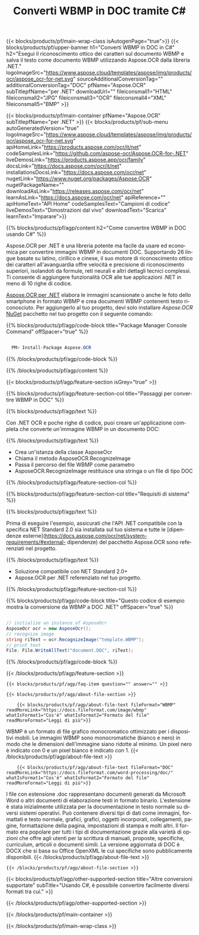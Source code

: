 ﻿---
title: Converti WBMP in DOC tramite C# 
weight: 3920
url: /it/net/conversion/wbmp-to-doc/ 
lang: it
langdirlevel: 2
locales: ja,it,ru,de,es,fr,nl,id,lt,pl,pt,vi,tr,ko
description: Codice di esempio per la conversione da WBMP a DOC C#. Utilizzare il codice di esempio API per la conversione batch di file WBMP in DOC all'interno di VB.NET, Asp.NET o qualsiasi applicazione basata su .NET.
---

{{< blocks/products/pf/main-wrap-class isAutogenPage="true">}}
{{< blocks/products/pf/upper-banner h1="Converti WBMP in DOC in C#" h2="Esegui il riconoscimento ottico dei caratteri sul documento WBMP e salva il testo come documento WBMP utilizzando Aspose.OCR dalla libreria .NET." logoImageSrc="https://www.aspose.cloud/templates/aspose/img/products/ocr/aspose_ocr-for-net.svg" sourceAdditionalConversionTag="" additionalConversionTag="DOC" pfName="Aspose.OCR" subTitlepfName="per .NET" downloadUrl="" fileiconsmall1="HTML" fileiconsmall2="JPG" fileiconsmall3="OCR" fileiconsmall4="XML" fileiconsmall5="BMP" >}}


{{< blocks/products/pf/main-container pfName="Aspose.OCR" subTitlepfName="per .NET" >}}
{{< blocks/products/pf/sub-menu autoGeneratedVersion="true" logoImageSrc="https://www.aspose.cloud/templates/aspose/img/products/ocr/aspose_ocr-for-net.svg" apiHomeLink="https://products.aspose.com/ocr/it/net" codeSamplesLink="https://github.com/aspose-ocr/Aspose.OCR-for-.NET" liveDemosLink="https://products.aspose.app/ocr/family" docsLink="https://docs.aspose.com/ocr/it/net" installationsDocsLink="https://docs.aspose.com/ocr/net" nugetLink="https://www.nuget.org/packages/Aspose.OCR" nugetPackageName="" downloadAsLink="https://releases.aspose.com/ocr/net" learnAsLink="https://docs.aspose.com/ocr/net" apiReference="" apiHomeText="API Home" codeSamplesText="Campioni di codice" liveDemosText="Dimostrazioni dal vivo" downloadText="Scarica" learnText="Imparare">}}

{{% blocks/products/pf/agp/content h2="Come convertire WBMP in DOC usando C#" %}}

Aspose.OCR per .NET è una libreria potente ma facile da usare ed economica per convertire immagini WBMP in documenti DOC. Supportando 26 lingue basate su latino, cirillico e cinese, il suo motore di riconoscimento ottico dei caratteri all'avanguardia offre velocità e precisione di riconoscimento superiori, isolandoti da formule, reti neurali e altri dettagli tecnici complessi. Ti consente di aggiungere funzionalità OCR alle tue applicazioni .NET in meno di 10 righe di codice.

[Aspose.OCR per .NET](https://products.aspose.com/ocr/net)
 elabora le immagini scansionate o anche le foto dello smartphone in formato WBMP e crea documenti WBMP contenenti testo riconosciuto. Per aggiungerlo al tuo progetto, devi solo installare *Aspose.OCR*
 [NuGet](https://www.nuget.org/packages/aspose.ocr)
 pacchetto nel tuo progetto con il seguente comando:

{{% blocks/products/pf/agp/code-block title="Package Manager Console Command" offSpacer="true" %}}

```cs

  PM> Install-Package Aspose.OCR

```

{{% /blocks/products/pf/agp/code-block %}}

{{% /blocks/products/pf/agp/content %}}

{{< blocks/products/pf/agp/feature-section isGrey="true" >}}

{{% blocks/products/pf/agp/feature-section-col title="Passaggi per convertire WBMP in DOC" %}}

{{% blocks/products/pf/agp/text %}}

Con .NET OCR e poche righe di codice, puoi creare un'applicazione completa che converte un'immagine WBMP in un documento DOC:

{{% /blocks/products/pf/agp/text %}}

+ Crea un'istanza della classe AsposeOcr
+ Chiama il metodo AsposeOCR.RecognizeImage
+ Passa il percorso del file WBMP come parametro
+ AsposeOCR.RecognizeImage restituisce una stringa o un file di tipo DOC

{{% /blocks/products/pf/agp/feature-section-col %}}

{{% blocks/products/pf/agp/feature-section-col title="Requisiti di sistema" %}}

{{% blocks/products/pf/agp/text %}}

Prima di eseguire l'esempio, assicurati che l'API .NET compatibile con la specifica NET Standard 2.0 sia installata sul tuo sistema e tutte le [dipendenze esterne](https://docs.aspose.com/ocr/net/system-requirements/#external- dipendenze) del pacchetto Aspose.OCR sono referenziati nel progetto.

{{% /blocks/products/pf/agp/text %}}

- Soluzione compatibile con NET Standard 2.0+
- Aspose.OCR per .NET referenziato nel tuo progetto.

{{% /blocks/products/pf/agp/feature-section-col %}}

{{% blocks/products/pf/agp/code-block title="Questo codice di esempio mostra la conversione da WBMP a DOC .NET" offSpacer="true" %}}

```cs

// initialize an instance of AsposeOcr
AsposeOcr ocr = new AsposeOcr();
// recognize image
string riText = ocr.RecognizeImage("template.WBMP");
// print text
File. File.WriteAllText("document.DOC", riText);

```

{{% /blocks/products/pf/agp/code-block %}}

{{< /blocks/products/pf/agp/feature-section >}}

    {{< blocks/products/pf/agp/faq-item question="" answer="" >}}

    {{< blocks/products/pf/agp/about-file-section >}}
       
        {{< blocks/products/pf/agp/about-file-text fileFormat="WBMP" readMoreLink="https://docs.fileformat.com/image/wbmp" whatIsFormat1="Cos'è" whatIsFormat2="Formato del file" readMoreFormat="Leggi di più">}}
WBMP è un formato di file grafico monocromatico ottimizzato per i dispositivi mobili.
Le immagini WBMP sono monocromatiche (bianco e nero) in modo che le dimensioni dell'immagine siano ridotte al minimo. Un pixel nero è indicato con 0 e un pixel bianco è indicato con 1.
        {{< /blocks/products/pf/agp/about-file-text >}}

        {{< blocks/products/pf/agp/about-file-text fileFormat="DOC" readMoreLink="https://docs.fileformat.com/word-processing/doc/" whatIsFormat1="Cos'è" whatIsFormat2="Formato del file" readMoreFormat="Leggi di più">}}
I file con estensione .doc rappresentano documenti generati da Microsoft Word o altri documenti di elaborazione testi in formato binario. L'estensione è stata inizialmente utilizzata per la documentazione in testo normale su diversi sistemi operativi. Può contenere diversi tipi di dati come immagini, formattati e testo normale, grafici, grafici, oggetti incorporati, collegamenti, pagine, formattazione della pagina, impostazioni di stampa e molti altri. Il formato era popolare per tutti i tipi di documentazione grazie alla varietà di opzioni che offre agli utenti per la scrittura di manuali, proposte, specifiche, curriculum, articoli o documenti simili. La versione aggiornata di DOC è DOCX che si basa su Office OpenXML le cui specifiche sono pubblicamente disponibili.
        {{< /blocks/products/pf/agp/about-file-text >}}

    {{< /blocks/products/pf/agp/about-file-section >}}

<!-- aboutfile Ends -->

{{< blocks/products/pf/agp/other-supported-section title="Altre conversioni supportate" subTitle="Usando C#, è possibile convertire facilmente diversi formati tra cui." >}}



{{< /blocks/products/pf/agp/other-supported-section >}}

{{< /blocks/products/pf/main-container >}}
    
{{< /blocks/products/pf/main-wrap-class >}}
